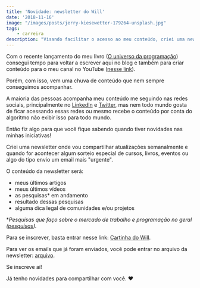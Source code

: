 ```yaml
---
title: 'Novidade: newsletter do Will'
date: '2018-11-16'
image: "/images/posts/jerry-kiesewetter-179264-unsplash.jpg"
tags:
    - carreira
description: "Visando facilitar o acesso ao meu conteúdo, criei uma newsletter para quem quer ficar sempre atualizado(a)."
---
```

Com o recente lançamento do meu livro ([O universo da programação](https://bit.ly/universo-da-programacao)) consegui tempo para voltar a escrever aqui no blog e também para criar conteúdo para o meu canal no YouTube ([nesse link](https://bit.ly/will-tube)).

Porém, com isso, vem uma chuva de conteúdo que nem sempre conseguimos acompanhar.

A maioria das pessoas acompanha meu conteúdo me seguindo nas redes sociais, principalmente no [LinkedIn](https://www.linkedin.com/in/william-oliveira) e [Twitter](https://twitter.com/_uillaz), mas nem todo mundo gosta de ficar acessando essas redes ou mesmo recebe o conteúdo por conta do algoritmo não exibir isso para todo mundo.

Então fiz algo para que você fique sabendo quando tiver novidades nas minhas iniciativas!

Criei uma newsletter onde vou compartilhar atualizações semanalmente e quando for acontecer algum sorteio especial de cursos, livros, eventos ou algo do tipo envio um email mais "urgente".

O conteúdo da newsletter será:

- meus últimos artigos
- meus últimos vídeos
- as pesquisas* em andamento
- resultado dessas pesquisas
- alguma dica legal de comunidades e/ou projetos


**Pesquisas que faço sobre o mercado de trabalho e programação no geral ([pesquisas](/pesquisas)).*

Para se inscrever, basta entrar nesse link: [Cartinha do Will](https://bit.ly/cartinha-do-will).

Para ver os emails que já foram enviados, você pode entrar no arquivo da newsletter: [arquivo](https://us15.campaign-archive.com/home/?u=f08be7ffa819062c5f89d9a9d&id=475c0fe36c).

Se inscreve aí!

Já tenho novidades para compartilhar com você. :heart:
